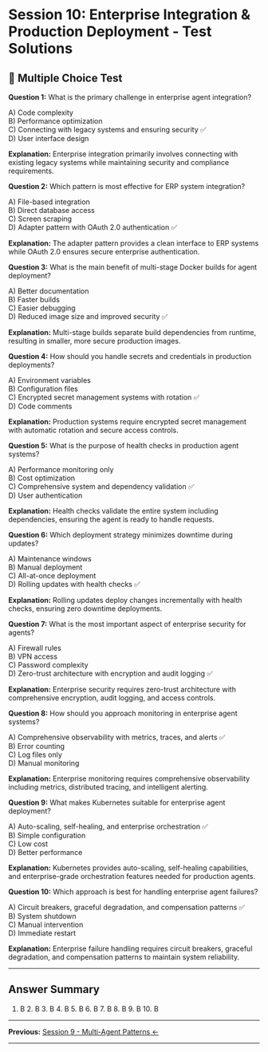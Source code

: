 # Session 10: Enterprise Integration & Production Deployment - Test Solutions

## 📝 Multiple Choice Test

**Question 1:** What is the primary challenge in enterprise agent integration?  

A) Code complexity  
B) Performance optimization  
C) Connecting with legacy systems and ensuring security ✅  
D) User interface design  

**Explanation:** Enterprise integration primarily involves connecting with existing legacy systems while maintaining security and compliance requirements.

**Question 2:** Which pattern is most effective for ERP system integration?  

A) File-based integration  
B) Direct database access  
C) Screen scraping  
D) Adapter pattern with OAuth 2.0 authentication ✅  

**Explanation:** The adapter pattern provides a clean interface to ERP systems while OAuth 2.0 ensures secure enterprise authentication.

**Question 3:** What is the main benefit of multi-stage Docker builds for agent deployment?  

A) Better documentation  
B) Faster builds  
C) Easier debugging  
D) Reduced image size and improved security ✅  

**Explanation:** Multi-stage builds separate build dependencies from runtime, resulting in smaller, more secure production images.

**Question 4:** How should you handle secrets and credentials in production deployments?  

A) Environment variables  
B) Configuration files  
C) Encrypted secret management systems with rotation ✅  
D) Code comments  

**Explanation:** Production systems require encrypted secret management with automatic rotation and secure access controls.

**Question 5:** What is the purpose of health checks in production agent systems?  

A) Performance monitoring only  
B) Cost optimization  
C) Comprehensive system and dependency validation ✅  
D) User authentication  

**Explanation:** Health checks validate the entire system including dependencies, ensuring the agent is ready to handle requests.

**Question 6:** Which deployment strategy minimizes downtime during updates?  

A) Maintenance windows  
B) Manual deployment  
C) All-at-once deployment  
D) Rolling updates with health checks ✅  

**Explanation:** Rolling updates deploy changes incrementally with health checks, ensuring zero downtime deployments.

**Question 7:** What is the most important aspect of enterprise security for agents?  

A) Firewall rules  
B) VPN access  
C) Password complexity  
D) Zero-trust architecture with encryption and audit logging ✅  

**Explanation:** Enterprise security requires zero-trust architecture with comprehensive encryption, audit logging, and access controls.

**Question 8:** How should you approach monitoring in enterprise agent systems?  

A) Comprehensive observability with metrics, traces, and alerts ✅  
B) Error counting  
C) Log files only  
D) Manual monitoring  

**Explanation:** Enterprise monitoring requires comprehensive observability including metrics, distributed tracing, and intelligent alerting.

**Question 9:** What makes Kubernetes suitable for enterprise agent deployment?  

A) Auto-scaling, self-healing, and enterprise orchestration ✅  
B) Simple configuration  
C) Low cost  
D) Better performance  

**Explanation:** Kubernetes provides auto-scaling, self-healing capabilities, and enterprise-grade orchestration features needed for production agents.

**Question 10:** Which approach is best for handling enterprise agent failures?  

A) Circuit breakers, graceful degradation, and compensation patterns ✅  
B) System shutdown  
C) Manual intervention  
D) Immediate restart  

**Explanation:** Enterprise failure handling requires circuit breakers, graceful degradation, and compensation patterns to maintain system reliability.

---

## Answer Summary

1. B  2. B  3. B  4. B  5. B  6. B  7. B  8. B  9. B  10. B  

---

**Previous:** [Session 9 - Multi-Agent Patterns ←](Session9_Multi_Agent_Patterns.md)

---
